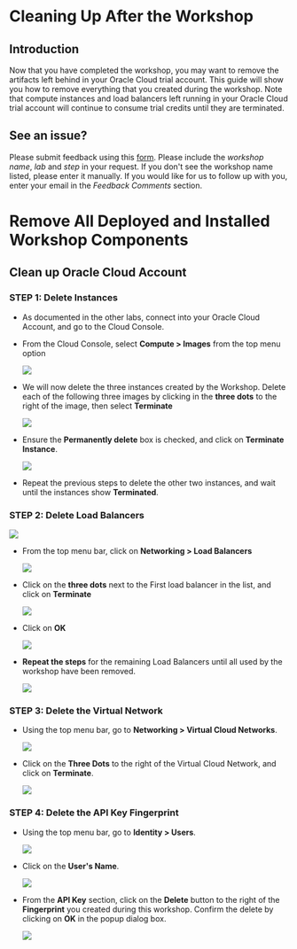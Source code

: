 # Cleaning Up After the Workshop

## Introduction

Now that you have completed the workshop, you may want to remove the artifacts left behind in your Oracle Cloud trial account. This guide will show you how to remove everything that you created during the workshop. Note that compute instances and load balancers left running in your Oracle Cloud trial account will continue to consume trial credits until they are terminated.

## **See an issue?**
Please submit feedback using this [form](https://apexapps.oracle.com/pls/apex/f?p=133:1:::::P1_FEEDBACK:1). Please include the *workshop name*, *lab* and *step* in your request.  If you don't see the workshop name listed, please enter it manually. If you would like for us to follow up with you, enter your email in the *Feedback Comments* section.
# Remove All Deployed and Installed Workshop Components

## Clean up Oracle Cloud Account

### **STEP 1**: Delete Instances

- As documented in the other labs, connect into your Oracle Cloud Account, and go to the Cloud Console.
- From the Cloud Console, select **Compute > Images** from the top menu option

  ![](images/manualcleanup/pic01.png)

- We will now delete the three instances created by the Workshop. Delete each of the following three images by clicking in the **three dots** to the right of the image, then select **Terminate**

  ![](images/manualcleanup/pic03.png)

- Ensure the **Permanently delete** box is checked, and click on **Terminate Instance**.

  ![](images/manualcleanup/pic04.png)

- Repeat the previous steps to delete the other two instances, and wait until the instances show **Terminated**.

### **STEP 2**: Delete Load Balancers

  ![](images/manualcleanup/pic05.png)

- From the top menu bar, click on **Networking > Load Balancers**

  ![](images/manualcleanup/pic06.png)

- Click on the **three dots** next to the First load balancer in the list, and click on **Terminate**

  ![](images/manualcleanup/pic07.png)

- Click on **OK**

  ![](images/manualcleanup/pic08.png)

- **Repeat the steps** for the remaining Load Balancers until all used by the workshop have been removed.

  ![](images/manualcleanup/pic09.png)

### **STEP 3**: Delete the Virtual Network

- Using the top menu bar, go to **Networking > Virtual Cloud Networks**.

  ![](images/manualcleanup/pic10.png)

- Click on the **Three Dots** to the right of the Virtual Cloud Network, and click on **Terminate**.

  ![](images/manualcleanup/pic11.png)

### **STEP 4**: Delete the API Key Fingerprint

- Using the top menu bar, go to **Identity > Users**.

  ![](images/manualcleanup/pic12.png)

- Click on the **User's Name**.

  ![](images/manualcleanup/pic13.png)

- From the **API Key** section, click on the **Delete** button to the right of the **Fingerprint** you created during this workshop. Confirm the delete by clicking on **OK** in the popup dialog box.

  ![](images/manualcleanup/pic14.png)
